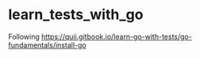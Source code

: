 # learn_tests_with_go
Following https://quii.gitbook.io/learn-go-with-tests/go-fundamentals/install-go
